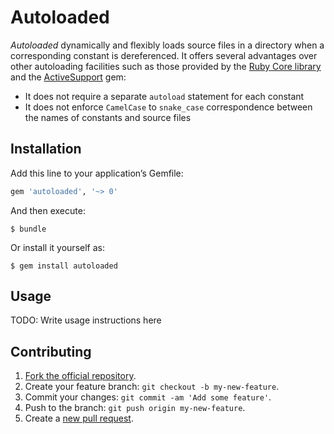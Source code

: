 # Autoloaded

_Autoloaded_ dynamically and flexibly loads source files in a directory when a
corresponding constant is dereferenced. It offers several advantages over other
autoloading facilities such as those provided by the
[Ruby Core library](http://ruby-doc.org/core/Module.html#method-i-autoload) and
the
[ActiveSupport](http://api.rubyonrails.org/classes/ActiveSupport/Autoload.html)
gem:

* It does not require a separate `autoload` statement for each constant
* It does not enforce `CamelCase` to `snake_case` correspondence between the
  names of constants and source files

## Installation

Add this line to your application’s Gemfile:

```ruby
gem 'autoloaded', '~> 0'
```

And then execute:

    $ bundle

Or install it yourself as:

    $ gem install autoloaded

## Usage

TODO: Write usage instructions here

## Contributing

1. [Fork the official repository](https://github.com/njonsson/autoloaded/fork).
2. Create your feature branch: `git checkout -b my-new-feature`.
3. Commit your changes: `git commit -am 'Add some feature'`.
4. Push to the branch: `git push origin my-new-feature`.
5. Create a [new pull request](https://github.com/njonsson/autoloaded/compare).
